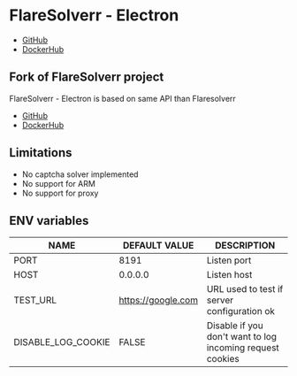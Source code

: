 # FlareSolverr - Electron

- [GitHub](https://github.com/acoradd/flaresolverr-electron)
- [DockerHub](https://hub.docker.com/r/accoradd/flaresolver-electron)

## Fork of FlareSolverr project
FlareSolverr - Electron is based on same API than Flaresolverr

- [GitHub](https://github.com/FlareSolverr/FlareSolverr)
- [DockerHub](https://hub.docker.com/r/flaresolverr/flaresolverr)

## Limitations
- No captcha solver implemented
- No support for ARM
- No support for proxy

## ENV variables

| NAME                 | DEFAULT VALUE      | DESCRIPTION                                                     |
|----------------------|--------------------|-----------------------------------------------------------------|
| PORT                 | 8191               | Listen port                                                     |
| HOST                 | 0.0.0.0            | Listen host                                                     |
| TEST_URL             | https://google.com | URL used to test if server configuration ok                     |
| DISABLE_LOG_COOKIE   | FALSE              | Disable if you don't want to log incoming request cookies       |
